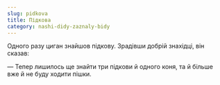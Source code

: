 ```yaml
---
slug: pidkova
title: Підкова
category: nashi-didy-zaznaly-bidy
---
```

Одного разу циган знайшов підкову. Зрадівши добрій знахідці, він сказав:

— Тепер лишилось ще знайти три підкови й одного коня, та й більше вже й не буду ходити пішки.
